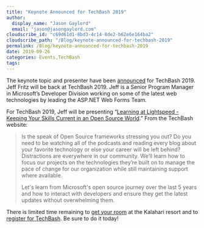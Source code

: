 ```yaml
---
title: "Keynote Announced for TechBash 2019"
author: 
  display_name: "Jason Gaylord"
  email: "jason@jasongaylord.com"
cloudscribe_id: "c69d61d1-8bd3-4c14-8de2-b62e6e164ba2"
cloudscribe_path: "/Blog/keynote-announced-for-techbash-2019"
permalink: /Blog/keynote-announced-for-techbash-2019
date: 2019-09-26
categories: Events,TechBash
tags: 
---
```


The keynote topic and presenter have been [announced](https://techbash.com/#Keynote) for TechBash 2019. Jeff Fritz will be back at TechBash 2019. Jeff is a Senior Program Manager in Microsoft’s Developer Division working on some of the latest web technologies by leading the ASP.NET Web Forms Team.

For TechBash 2019, Jeff will be presenting “[Learning at Lightspeed - Keeping Your Skills Current in an Open Source World](https://techbash.com/#Keynote).” From the TechBash website:

> Is the speak of Open Source frameworks stressing you out? Do you need to be watching all of the podcasts and reading every blog about your favorite technology or else your career will be left behind? Distractions are everywhere in our community. We’ll learn how to focus our projects on the technologies they’re built on to manage the pace of change for our organization while still maintaining support where available.
> 
> Let's learn from Microsoft's open source journey over the last 5 years and how to interact with developers and ensure they get the latest updates without overwhelming them.

There is limited time remaining to [get your room](https://techbash.com/#HotelRegistration) at the Kalahari resort and to [register for TechBash](https://techbash.com/#Registration). Be sure to do it today!
